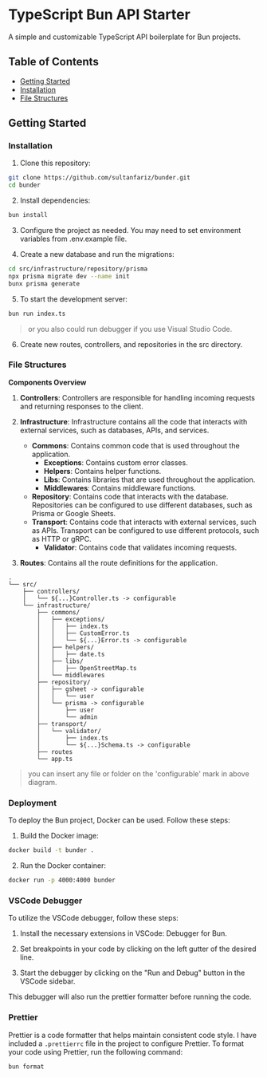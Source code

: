 # TypeScript Bun API Starter

A simple and customizable TypeScript API boilerplate for Bun projects.

## Table of Contents

- [Getting Started](#getting-started)
- [Installation](#installation)
- [File Structures](#file-structures)

## Getting Started

### Installation

1. Clone this repository:

```sh
git clone https://github.com/sultanfariz/bunder.git
cd bunder
```

2. Install dependencies:

```bash
bun install
```

3. Configure the project as needed. You may need to set environment variables from .env.example file.

4. Create a new database and run the migrations:

```bash
cd src/infrastructure/repository/prisma
npx prisma migrate dev --name init
bunx prisma generate
```

5. To start the development server:

```bash
bun run index.ts
```

> or you also could run debugger if you use Visual Studio Code.

6. Create new routes, controllers, and repositories in the src directory.

### File Structures

**Components Overview**

1. **Controllers**: Controllers are responsible for handling incoming requests and returning responses to the client.
2. **Infrastructure**: Infrastructure contains all the code that interacts with external services, such as databases, APIs, and services.

   - **Commons**: Contains common code that is used throughout the application.
     - **Exceptions**: Contains custom error classes.
     - **Helpers**: Contains helper functions.
     - **Libs**: Contains libraries that are used throughout the application.
     - **Middlewares**: Contains middleware functions.
   - **Repository**: Contains code that interacts with the database. Repositories can be configured to use different databases, such as Prisma or Google Sheets.
   - **Transport**: Contains code that interacts with external services, such as APIs. Transport can be configured to use different protocols, such as HTTP or gRPC.
     - **Validator**: Contains code that validates incoming requests.

3. **Routes**: Contains all the route definitions for the application.

```
.
└── src/
    ├── controllers/
    │   └── ${...}Controller.ts -> configurable
    └── infrastructure/
        ├── commons/
        │   ├── exceptions/
        │   │   ├── index.ts
        │   │   ├── CustomError.ts
        │   │   └── ${...}Error.ts -> configurable
        │   ├── helpers/
        │   │   ├── date.ts
        │   ├── libs/
        │   │   ├── OpenStreetMap.ts
        │   └── middlewares
        ├── repository/
        │   ├── gsheet -> configurable
        │   │   └── user
        │   └── prisma -> configurable
        │       ├── user
        │       └── admin
        ├── transport/
        │   └── validator/
        │       ├── index.ts
        │       └── ${...}Schema.ts -> configurable
        ├── routes
        └── app.ts
```

> you can insert any file or folder on the 'configurable' mark in above diagram.

### Deployment

To deploy the Bun project, Docker can be used. Follow these steps:

1. Build the Docker image:

```bash
docker build -t bunder .
```

2. Run the Docker container:

```bash
docker run -p 4000:4000 bunder
```

### VSCode Debugger

To utilize the VSCode debugger, follow these steps:

1. Install the necessary extensions in VSCode:
   Debugger for Bun.

2. Set breakpoints in your code by clicking on the left gutter of the desired line.

3. Start the debugger by clicking on the "Run and Debug" button in the VSCode sidebar.

This debugger will also run the prettier formatter before running the code.

### Prettier

Prettier is a code formatter that helps maintain consistent code style. I have included a `.prettierrc` file in the project to configure Prettier. To format your code using Prettier, run the following command:

```bash
bun format
```
